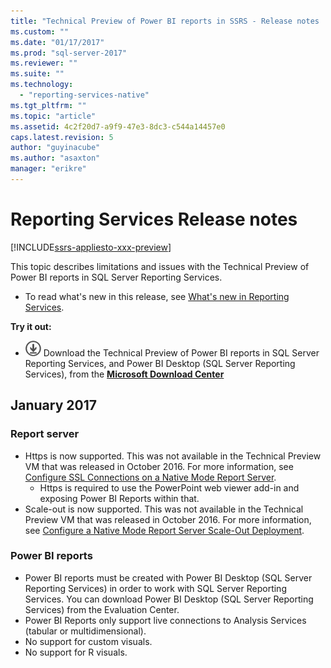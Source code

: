 ```yaml
---
title: "Technical Preview of Power BI reports in SSRS - Release notes | Microsoft Docs"
ms.custom: ""
ms.date: "01/17/2017"
ms.prod: "sql-server-2017"
ms.reviewer: ""
ms.suite: ""
ms.technology: 
  - "reporting-services-native"
ms.tgt_pltfrm: ""
ms.topic: "article"
ms.assetid: 4c2f20d7-a9f9-47e3-8dc3-c544a14457e0
caps.latest.revision: 5
author: "guyinacube"
ms.author: "asaxton"
manager: "erikre"
---
```

# Reporting Services Release notes

[!INCLUDE[ssrs-appliesto-xxx-preview](../includes/ssrs-appliesto-xxx-preview.md)]

This topic describes limitations and issues with the Technical Preview of Power BI reports in SQL Server Reporting Services.

- To read what's new in this release, see [What's new in Reporting Services](../reporting-services/what-s-new-in-sql-server-reporting-services-ssrs.md).

 **Try it out:**    
   -   [![Download from Microsoft Download center](../analysis-services/media/download.png)](https://go.microsoft.com/fwlink/?linkid=839351)  Download the Technical Preview of Power BI reports in SQL Server Reporting Services, and Power BI Desktop (SQL Server Reporting Services), from the **[Microsoft Download Center](https://go.microsoft.com/fwlink/?linkid=839351)**


## January  2017

### Report server

- Https is now supported. This was not available in the Technical Preview VM that was released in October 2016. For more information, see [Configure SSL Connections on a Native Mode Report Server](../reporting-services/security/configure-ssl-connections-on-a-native-mode-report-server.md).
   - Https is required to use the PowerPoint web viewer add-in and exposing Power BI Reports within that.
- Scale-out is now supported. This was not available in the Technical Preview VM that was released in October 2016. For more information, see [Configure a Native Mode Report Server Scale-Out Deployment](../reporting-services/install-windows/configure-a-native-mode-report-server-scale-out-deployment.md).

### Power BI reports

- Power BI reports must be created with Power BI Desktop (SQL Server Reporting Services) in order to work with SQL Server Reporting Services. You can download Power BI Desktop (SQL Server Reporting Services) from the Evaluation Center.
- Power BI Reports only support live connections to Analysis Services (tabular or multidimensional).
- No support for custom visuals.
- No support for R visuals.
